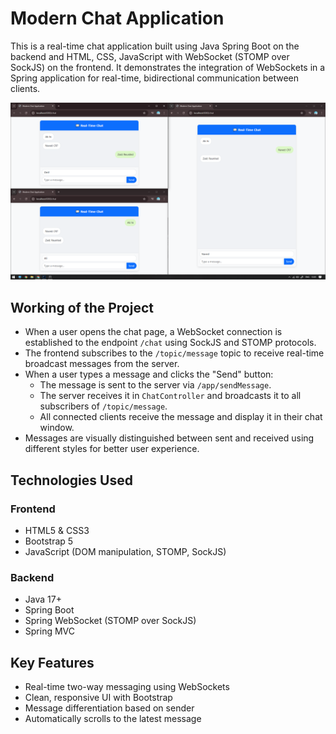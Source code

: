 # Modern Chat Application

This is a real-time chat application built using Java Spring Boot on the backend and HTML, CSS, JavaScript with WebSocket (STOMP over SockJS) on the frontend. It demonstrates the integration of WebSockets in a Spring application for real-time, bidirectional communication between clients.

![Chat Application UI](img/Chat-Application.PNG)

## Working of the Project

- When a user opens the chat page, a WebSocket connection is established to the endpoint `/chat` using SockJS and STOMP protocols.
- The frontend subscribes to the `/topic/message` topic to receive real-time broadcast messages from the server.
- When a user types a message and clicks the "Send" button:
  - The message is sent to the server via `/app/sendMessage`.
  - The server receives it in `ChatController` and broadcasts it to all subscribers of `/topic/message`.
  - All connected clients receive the message and display it in their chat window.
- Messages are visually distinguished between sent and received using different styles for better user experience.

## Technologies Used

### Frontend

- HTML5 & CSS3
- Bootstrap 5
- JavaScript (DOM manipulation, STOMP, SockJS)

### Backend

- Java 17+
- Spring Boot
- Spring WebSocket (STOMP over SockJS)
- Spring MVC

## Key Features

- Real-time two-way messaging using WebSockets
- Clean, responsive UI with Bootstrap
- Message differentiation based on sender
- Automatically scrolls to the latest message
